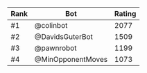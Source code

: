 Rank|Bot|Rating
---|---|---
#1|@colinbot|2077
#2|@DavidsGuterBot|1509
#3|@pawnrobot|1199
#4|@MinOpponentMoves|1073
